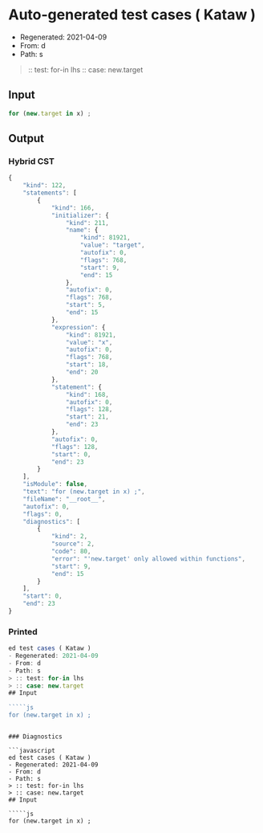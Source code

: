 # Auto-generated test cases ( Kataw )
- Regenerated: 2021-04-09
- From: d
- Path: s
> :: test: for-in lhs
> :: case: new.target
## Input

`````js
for (new.target in x) ;
`````

## Output

### Hybrid CST

```javascript
{
    "kind": 122,
    "statements": [
        {
            "kind": 166,
            "initializer": {
                "kind": 211,
                "name": {
                    "kind": 81921,
                    "value": "target",
                    "autofix": 0,
                    "flags": 768,
                    "start": 9,
                    "end": 15
                },
                "autofix": 0,
                "flags": 768,
                "start": 5,
                "end": 15
            },
            "expression": {
                "kind": 81921,
                "value": "x",
                "autofix": 0,
                "flags": 768,
                "start": 18,
                "end": 20
            },
            "statement": {
                "kind": 168,
                "autofix": 0,
                "flags": 128,
                "start": 21,
                "end": 23
            },
            "autofix": 0,
            "flags": 128,
            "start": 0,
            "end": 23
        }
    ],
    "isModule": false,
    "text": "for (new.target in x) ;",
    "fileName": "__root__",
    "autofix": 0,
    "flags": 0,
    "diagnostics": [
        {
            "kind": 2,
            "source": 2,
            "code": 80,
            "error": "'new.target' only allowed within functions",
            "start": 9,
            "end": 15
        }
    ],
    "start": 0,
    "end": 23
}
```

### Printed

```javascript
ed test cases ( Kataw )
- Regenerated: 2021-04-09
- From: d
- Path: s
> :: test: for-in lhs
> :: case: new.target
## Input

`````js
for (new.target in x) ;
`````
```

### Diagnostics

```javascript
ed test cases ( Kataw )
- Regenerated: 2021-04-09
- From: d
- Path: s
> :: test: for-in lhs
> :: case: new.target
## Input

`````js
for (new.target in x) ;
`````
```

